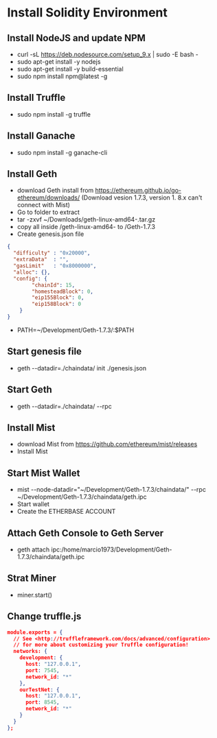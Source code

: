 # Install Solidity Environment

## Install NodeJS and update NPM

* curl -sL https://deb.nodesource.com/setup_9.x | sudo -E bash -
* sudo apt-get install -y nodejs
* sudo apt-get install -y build-essential
* sudo npm install npm@latest -g


## Install Truffle
* sudo npm install -g truffle 


## Install Ganache
* sudo npm install -g ganache-cli


## Install Geth
* download Geth install from https://ethereum.github.io/go-ethereum/downloads/ (Download vesion 1.7.3, version 1.
8.x can't connect with Mist)
* Go to folder to extract
* tar -zxvf ~/Downloads/geth-linux-amd64-<version>.tar.gz
* copy all inside /geth-linux-amd64-<version> to /Geth-1.7.3
* Create genesis.json file
```json
{
  "difficulty" : "0x20000",
  "extraData"  : "",
  "gasLimit"   : "0x8000000",
  "alloc": {},
  "config": {
        "chainId": 15,
        "homesteadBlock": 0,
        "eip155Block": 0,
        "eip158Block": 0
    }
}
```
* PATH=~/Development/Geth-1.7.3/:$PATH


## Start genesis file
* geth --datadir=./chaindata/ init ./genesis.json


## Start Geth
* geth --datadir=./chaindata/ --rpc


## Install Mist
* download Mist from https://github.com/ethereum/mist/releases
* Install Mist


## Start Mist Wallet
* mist --node-datadir="~/Development/Geth-1.7.3/chaindata/" --rpc ~/Development/Geth-1.7.3/chaindata/geth.ipc
* Start wallet
* Create the ETHERBASE ACCOUNT


## Attach Geth Console to Geth Server
* geth attach ipc:/home/marcio1973/Development/Geth-1.7.3/chaindata/geth.ipc 


## Strat Miner
* miner.start()

## Change truffle.js
```json
module.exports = {
  // See <http://truffleframework.com/docs/advanced/configuration>
  // for more about customizing your Truffle configuration!
  networks: {
    development: {
      host: "127.0.0.1",
      port: 7545,
      network_id: "*"
    },
    ourTestNet: {
      host: "127.0.0.1",
      port: 8545,
      network_id: "*" 
    }
  }
};
```

